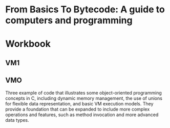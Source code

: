 # From Basics To Bytecode: A guide to computers and programming
# Workbook

## VM1

## VMO

Three example of code that illustrates some object-oriented programming concepts in C, including dynamic memory management, the use of unions for flexible data representation, and basic VM execution models. They provide a foundation that can be expanded to include more complex operations and features, such as method invocation and more advanced data types.
